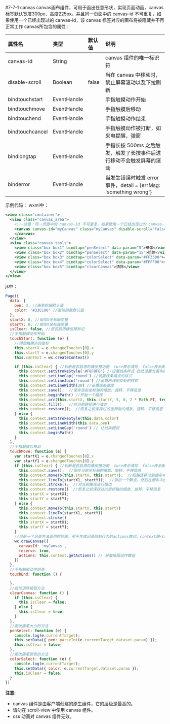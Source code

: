 #7-7-1 canvas
canvas画布组件，可用于画出任意形状，实现页面动画，canvas 标签默认宽度300px、高度225px。并且同一页面中的 canvas-id 不可重复，如果使用一个已经出现过的 canvas-id，该 canvas 标签对应的画布将被隐藏并不再正常工作
canvas所包含的属性：

| 属性名 | 类型 | 默认值 | 说明 |
| :--- | :--- | :--- | :--- |
| canvas-id | String |  | canvas 组件的唯一标识符 |
| disable-scroll | Boolean | false | 当在 canvas 中移动时，禁止屏幕滚动以及下拉刷新 |
| bindtouchstart | EventHandle |  | 手指触摸动作开始 |
| bindtouchmove | EventHandle |  | 手指触摸后移动 |
| bindtouchend | EventHandle |  | 手指触摸动作结束 |
| bindtouchcancel | EventHandle |  | 手指触摸动作被打断，如来电提醒，弹窗 |
| bindlongtap | EventHandle |  | 手指长按 500ms 之后触发，触发了长按事件后进行移动不会触发屏幕的滚动 |
| binderror | EventHandle |  | 当发生错误时触发 error 事件，detail = {errMsg: 'something wrong'} |

示例代码：
wxml中：
```xml
<view class="container">
  <view class="canvas_area">
    <!--注意：同一页面中的 canvas-id 不可重复，如果使用一个已经出现过的 canvas-id，该 canvas 标签对应的画布将被隐藏并不再正常工作-->
    <canvas canvas-id="myCanvas" class="myCanvas" disable-scroll="false" bindtouchstart="touchStart" bindtouchmove="touchMove" bindtouchend="touchEnd">
    </canvas>
  </view>
  <view class="canvas_tools">
    <view class="box box1" bindtap="penSelect" data-param="5">细体</view>
    <view class="box box2" bindtap="penSelect" data-param="15">粗体</view>
    <view class="box box3" bindtap="colorSelect" data-param="#FF3300"></view>
    <view class="box box4" bindtap="colorSelect" data-param="#FFFF00"></view>
    <view class="box box5" bindtap="clearCanvas">清除</view>
  </view>
</view>
```
js中：
```js
Page({
  data: {
    pen: 3, //画笔粗细默认值
    color: '#33CC00' //画笔颜色默认值
  },
  startX: 0, //保存X坐标轴变量
  startY: 0, //保存X坐标轴变量
  isClear: false, //是否启用橡皮擦标记
  //手指触摸动作开始
  touchStart: function (e) {
    //得到触摸点的坐标
    this.startX = e.changedTouches[0].x
    this.startY = e.changedTouches[0].y
    this.context = wx.createContext()

    if (this.isClear) { //判断是否启用的橡皮擦功能  ture表示清除  false表示画画
      this.context.setStrokeStyle('#F8F8F8') //设置线条样式 此处设置为画布的背景颜色  清除按钮原理就是：利用擦过的地方被填充为画布的背景颜色一致 从而达到清除的效果 
      this.context.setLineCap('round') //设置线条端点的样式
      this.context.setLineJoin('round') //设置两线相交处的样式
      this.context.setLineWidth(20) //设置线条宽度
      this.context.save();  //保存当前坐标轴的缩放、旋转、平移信息
      this.context.beginPath() //开始一个路径 
      this.context.arc(this.startX, this.startY, 5, 0, 2 * Math.PI, true);  //添加一个弧形路径到当前路径，顺时针绘制  这里总共画了360度  也就是一个圆形 
      this.context.fill();  //对当前路径进行填充
      this.context.restore();  //恢复之前保存过的坐标轴的缩放、旋转、平移信息
    } else {
      this.context.setStrokeStyle(this.data.color)
      this.context.setLineWidth(this.data.pen)
      this.context.setLineCap('round') // 让线条圆润 
      this.context.beginPath()
    }
  },
  //手指触摸后移动
  touchMove: function (e) {
    var startX1 = e.changedTouches[0].x
    var startY1 = e.changedTouches[0].y
    if (this.isClear) { //判断是否启用的橡皮擦功能  ture表示清除  false表示画画
      this.context.save();  //保存当前坐标轴的缩放、旋转、平移信息
      this.context.moveTo(this.startX, this.startY);  //把路径移动到画布中的指定点，但不创建线条
      this.context.lineTo(startX1, startY1);  //添加一个新点，然后在画布中创建从该点到最后指定点的线条
      this.context.stroke();  //对当前路径进行描边
      this.context.restore()  //恢复之前保存过的坐标轴的缩放、旋转、平移信息
      this.startX = startX1;
      this.startY = startY1;
    } else {
      this.context.moveTo(this.startX, this.startY)
      this.context.lineTo(startX1, startY1)
      this.context.stroke()
      this.startX = startX1;
      this.startY = startY1;
    }
    //只是一个记录方法调用的容器，用于生成记录绘制行为的actions数组。context跟<canvas/>不存在对应关系，一个context生成画布的绘制动作数组可以应用于多个<canvas/>
    wx.drawCanvas({
      canvasId: 'myCanvas',
      reserve: true,
      actions: this.context.getActions() // 获取绘图动作数组
    })
  },
  //手指触摸动作结束
  touchEnd: function () {

  },
  //启动清除按钮方法
  clearCanvas: function () {
    if (this.isClear) {
      this.isClear = false;
    } else {
      this.isClear = true;
    }
  },
  //更改画笔大小的方法
  penSelect: function (e) { 
    console.log(e.currentTarget);
    this.setData({ pen: parseInt(e.currentTarget.dataset.param) });
    this.isClear = false;
  },
  //更改画笔颜色的方法
  colorSelect: function (e) { 
    console.log(e.currentTarget);
    this.setData({ color: e.currentTarget.dataset.param });
    this.isClear = false;
  }
})
```
**注意:**

* canvas 组件是由客户端创建的原生组件，它的层级是最高的。
* 请勿在 scroll-view 中使用 canvas 组件。
* css 动画对 canvas 组件无效。



